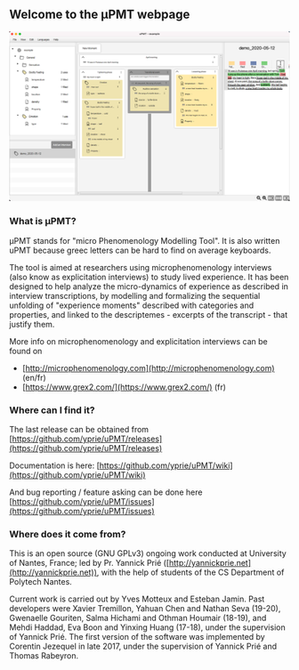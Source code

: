 ## Welcome to the µPMT webpage

![uPMT main screenshot](/uPMT-main.png)

### What is µPMT?

µPMT stands for "micro Phenomenology Modelling Tool". It is also written uPMT because greec letters can be hard to find on average keyboards.

The tool is aimed at researchers using microphenomenology interviews (also know as explicitation interviews) to study lived experience. It has been designed to help analyze the micro-dynamics of experience as described in interview transcriptions, by modelling and formalizing the sequential unfolding of "experience moments" described with categories and properties, and linked to the descriptemes - excerpts of the transcript - that justify them.

More info on microphenomenology and explicitation interviews can be found on 
- [http://microphenomenology.com](http://microphenomenology.com) (en/fr)
- [https://www.grex2.com/](https://www.grex2.com/) (fr)

### Where can I find it?

The last release can be obtained from [https://github.com/yprie/uPMT/releases](https://github.com/yprie/uPMT/releases)

Documentation is here: [https://github.com/yprie/uPMT/wiki](https://github.com/yprie/uPMT/wiki)

And bug reporting / feature asking can be done here [https://github.com/yprie/uPMT/issues](https://github.com/yprie/uPMT/issues)

### Where does it come from?

This is an open source (GNU GPLv3) ongoing work conducted at University of Nantes, France; led by Pr. Yannick Prié ([http://yannickprie.net](http://yannickprie.net)), with the help of students of the CS Department of Polytech Nantes.

Current work is carried out by Yves Motteux and Esteban Jamin. Past developers were Xavier Tremillon, Yahuan Chen and Nathan Seva (19-20), Gwenaelle Gouriten, Salma Hichami and Othman Houmair (18-19), and Mehdi Haddad, Eva Boon and Yinxing Huang (17-18), under the supervision of Yannick Prié. The first version of the software was implemented by Corentin Jezequel in late 2017, under the supervision of Yannick Prié and Thomas Rabeyron.


